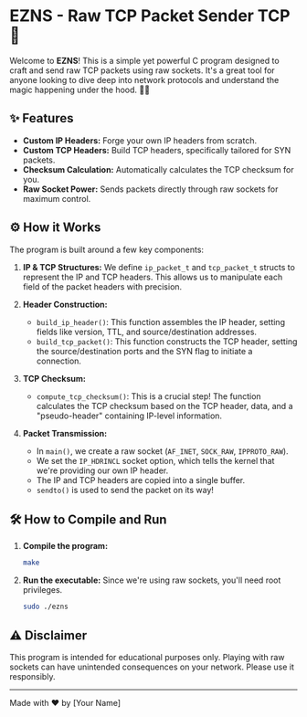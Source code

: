 # EZNS - Raw TCP Packet Sender TCP 🚀

Welcome to **EZNS**! This is a simple yet powerful C program designed to craft and send raw TCP packets using raw sockets. It's a great tool for anyone looking to dive deep into network protocols and understand the magic happening under the hood. 🧙‍♂️

## ✨ Features

-   **Custom IP Headers:** Forge your own IP headers from scratch.
-   **Custom TCP Headers:** Build TCP headers, specifically tailored for SYN packets.
-   **Checksum Calculation:** Automatically calculates the TCP checksum for you.
-   **Raw Socket Power:** Sends packets directly through raw sockets for maximum control.

## ⚙️ How it Works

The program is built around a few key components:

1.  **IP & TCP Structures:**
    We define `ip_packet_t` and `tcp_packet_t` structs to represent the IP and TCP headers. This allows us to manipulate each field of the packet headers with precision.

2.  **Header Construction:**
    -   `build_ip_header()`: This function assembles the IP header, setting fields like version, TTL, and source/destination addresses.
    -   `build_tcp_packet()`: This function constructs the TCP header, setting the source/destination ports and the SYN flag to initiate a connection.

3.  **TCP Checksum:**
    -   `compute_tcp_checksum()`: This is a crucial step! The function calculates the TCP checksum based on the TCP header, data, and a "pseudo-header" containing IP-level information.

4.  **Packet Transmission:**
    -   In `main()`, we create a raw socket (`AF_INET`, `SOCK_RAW`, `IPPROTO_RAW`).
    -   We set the `IP_HDRINCL` socket option, which tells the kernel that we're providing our own IP header.
    -   The IP and TCP headers are copied into a single buffer.
    -   `sendto()` is used to send the packet on its way!

## 🛠️ How to Compile and Run

1.  **Compile the program:**
    ```bash
    make
    ```

2.  **Run the executable:**
    Since we're using raw sockets, you'll need root privileges.
    ```bash
    sudo ./ezns
    ```

## ⚠️ Disclaimer

This program is intended for educational purposes only. Playing with raw sockets can have unintended consequences on your network. Please use it responsibly.

---

Made with ❤️ by [Your Name]